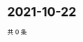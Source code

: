# 2021-10-22

共 0 条

<!-- BEGIN WEIBO -->
<!-- 最后更新时间 Fri Oct 22 2021 22:08:02 GMT+0800 (China Standard Time) -->

<!-- END WEIBO -->
